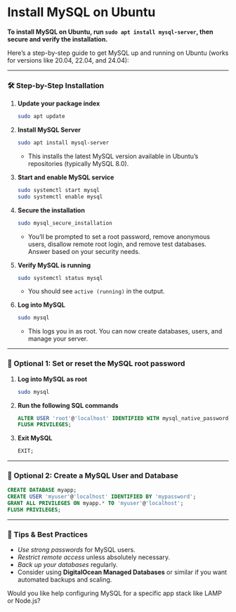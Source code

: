 # Install MySQL on Ubuntu

**To install MySQL on Ubuntu, run `sudo apt install mysql-server`, then secure and verify the installation.**

Here’s a step-by-step guide to get MySQL up and running on Ubuntu (works for versions like 20.04, 22.04, and 24.04):

---

### 🛠️ Step-by-Step Installation

1. **Update your package index**
   ```bash
   sudo apt update
   ```

2. **Install MySQL Server**
   ```bash
   sudo apt install mysql-server
   ```
   - This installs the latest MySQL version available in Ubuntu’s repositories (typically MySQL 8.0).

3. **Start and enable MySQL service**
   ```bash
   sudo systemctl start mysql
   sudo systemctl enable mysql
   ```

4. **Secure the installation**
   ```bash
   sudo mysql_secure_installation
   ```
   - You’ll be prompted to set a root password, remove anonymous users, disallow remote root login, and remove test databases. Answer based on your security needs.

5. **Verify MySQL is running**
   ```bash
   sudo systemctl status mysql
   ```
   - You should see `active (running)` in the output.

6. **Log into MySQL**
   ```bash
   sudo mysql
   ```
   - This logs you in as root. You can now create databases, users, and manage your server.

---

### 🔐 Optional 1: Set or reset the MySQL root password
1. **Log into MySQL as root**
   ```bash
   sudo mysql
   ```

2. **Run the following SQL commands**
   ```sql
   ALTER USER 'root'@'localhost' IDENTIFIED WITH mysql_native_password BY 'your_new_password';
   FLUSH PRIVILEGES;
   ```

3. **Exit MySQL**
   ```sql
   EXIT;
   ```

---

### 🔐 Optional 2: Create a MySQL User and Database
```sql
CREATE DATABASE myapp;
CREATE USER 'myuser'@'localhost' IDENTIFIED BY 'mypassword';
GRANT ALL PRIVILEGES ON myapp.* TO 'myuser'@'localhost';
FLUSH PRIVILEGES;
```

---

### 🧠 Tips & Best Practices
- *Use strong passwords* for MySQL users.
- *Restrict remote access* unless absolutely necessary.
- *Back up your databases* regularly.
- Consider using **DigitalOcean Managed Databases** or similar if you want automated backups and scaling.

Would you like help configuring MySQL for a specific app stack like LAMP or Node.js?